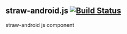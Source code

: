 straw-android.js [![Build Status](https://travis-ci.org/kt3k/straw-android.js.png?branch=master)](https://travis-ci.org/kt3k/straw-android.js)
----------------

straw-android js component
